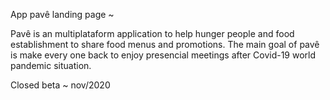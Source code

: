 App pavê landing page ~ 

Pavê is an multiplataform application to help hunger people and food establishment to share food menus and promotions.
The main goal of pavê is make every one back to enjoy presencial meetings after Covid-19 world pandemic situation.

Closed beta ~ nov/2020 
